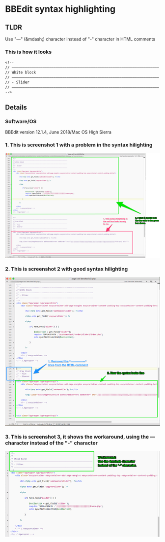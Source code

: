 # BBEdit syntax highlighting

## TLDR
Use "&mdash;" (&amp;mdash;) character instead of "-" character in HTML comments

### This is how it looks
    <!--
    // ———————————————————————————————————————————————————————————————————
    // White block
    // ———————————————————————————————————————————————————————————————————
    // - Slider
    // ———————————————————————————————————————————————————————————————————
    -->

## Details

### Software/OS
BBEdit version 12.1.4, June 2018/Mac OS High Sierra

### 1. This is screenshot 1 with a problem in the syntax hilighting
![screenshot 1](https://github.com/uschmelzer/bbedit_syntax_highlighting/blob/master/screenshot1b.png)



### 2. This is screenshot 2 with good syntax hilighting
![screenshot 2](https://github.com/uschmelzer/bbedit_syntax_highlighting/blob/master/screenshot2b.png)


### 3. This is screenshot 3, it shows the workaround, using the &mdash; character instead of the "-" character
![screenshot 3](https://github.com/uschmelzer/bbedit_syntax_highlighting/blob/master/screenshot3.png)
